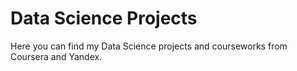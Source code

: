 # Data Science Projects
Here you can find my Data Science projects and courseworks from Coursera and Yandex.
